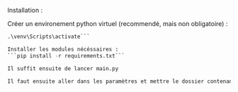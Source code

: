 Installation :

Créer un environement python virtuel (recommendé, mais non obligatoire) :

```python -m venv venv
.\venv\Scripts\activate```

Installer les modules nécéssaires :
```pip install -r requirements.txt```

Il suffit ensuite de lancer main.py

Il faut ensuite aller dans les paramètres et mettre le dossier contenant les musiques.
